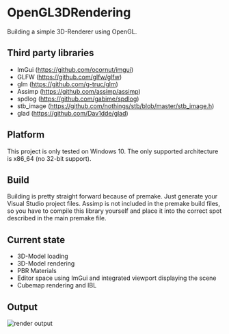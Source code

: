 # OpenGL3DRendering
Building a simple 3D-Renderer using OpenGL.

## Third party libraries
* ImGui (https://github.com/ocornut/imgui)
* GLFW (https://github.com/glfw/glfw)
* glm (https://github.com/g-truc/glm)
* Assimp (https://github.com/assimp/assimp)
* spdlog (https://github.com/gabime/spdlog)
* stb_image (https://github.com/nothings/stb/blob/master/stb_image.h)
* glad (https://github.com/Dav1dde/glad)

## Platform
This project is only tested on Windows 10. The only supported architecture is x86_64 (no 32-bit support).

## Build
Building is pretty straight forward because of premake. Just generate your Visual Studio project files. Assimp is not included in the premake build files, so you have to compile this
library yourself and place it into the correct spot described in the main premake file.

## Current state
* 3D-Model loading
* 3D-Model rendering
* PBR Materials
* Editor space using ImGui and integrated viewport displaying the scene
* Cubemap rendering and IBL

## Output
![render output](https://github.com/Sarius587/OpenGL3DRendering/blob/master/Data/rendering_output.png?raw=true)